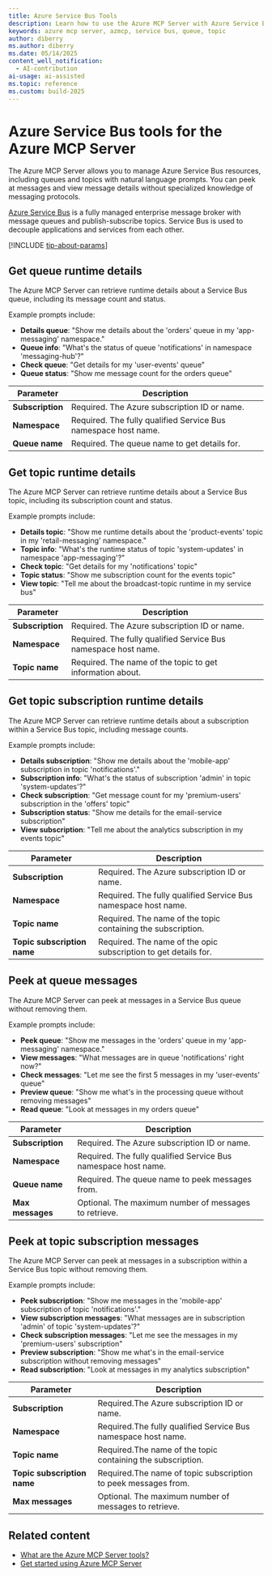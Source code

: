 ```yaml
---
title: Azure Service Bus Tools 
description: Learn how to use the Azure MCP Server with Azure Service Bus.
keywords: azure mcp server, azmcp, service bus, queue, topic
author: diberry
ms.author: diberry
ms.date: 05/14/2025
content_well_notification: 
  - AI-contribution
ai-usage: ai-assisted
ms.topic: reference
ms.custom: build-2025
--- 
```

# Azure Service Bus tools for the Azure MCP Server

The Azure MCP Server allows you to manage Azure Service Bus resources, including queues and topics with natural language prompts. You can peek at messages and view message details without specialized knowledge of messaging protocols.

[Azure Service Bus](/azure/service-bus-messaging/service-bus-messaging-overview) is a fully managed enterprise message broker with message queues and publish-subscribe topics. Service Bus is used to decouple applications and services from each other.

[!INCLUDE [tip-about-params](../includes/tools/parameter-consideration.md)]

## Get queue runtime details

The Azure MCP Server can retrieve runtime details about a Service Bus queue, including its message count and status.

Example prompts include:

- **Details queue**: "Show me details about the 'orders' queue in my 'app-messaging' namespace."
- **Queue info**: "What's the status of queue 'notifications' in namespace 'messaging-hub'?"
- **Check queue**: "Get details for my 'user-events' queue"
- **Queue status**: "Show me message count for the orders queue"

| Parameter | Description |
|-----------|-------------|
| **Subscription** | Required. The Azure subscription ID or name. |
| **Namespace** | Required. The fully qualified Service Bus namespace host name. |
| **Queue name** | Required. The queue name to get details for. |

## Get topic runtime details

The Azure MCP Server can retrieve runtime details about a Service Bus topic, including its subscription count and status.

Example prompts include:

- **Details topic**: "Show me runtime details about the 'product-events' topic in my 'retail-messaging' namespace."
- **Topic info**: "What's the runtime status of topic 'system-updates' in namespace 'app-messaging'?"
- **Check topic**: "Get details for my 'notifications' topic"
- **Topic status**: "Show me subscription count for the events topic"
- **View topic**: "Tell me about the broadcast-topic runtime in my service bus"

| Parameter | Description |
|-----------|-------------|
| **Subscription** | Required. The Azure subscription ID or name. |
| **Namespace** | Required. The fully qualified Service Bus namespace host name. |
| **Topic name** | Required. The name of the topic to get information about. |

## Get topic subscription runtime details

The Azure MCP Server can retrieve runtime details about a subscription within a Service Bus topic, including message counts.

Example prompts include:

- **Details subscription**: "Show me details about the 'mobile-app' subscription in topic 'notifications'."
- **Subscription info**: "What's the status of subscription 'admin' in topic 'system-updates'?"
- **Check subscription**: "Get message count for my 'premium-users' subscription in the 'offers' topic"
- **Subscription status**: "Show me details for the email-service subscription"
- **View subscription**: "Tell me about the analytics subscription in my events topic"

| Parameter | Description |
|-----------|-------------|
| **Subscription** | Required. The Azure subscription ID or name. |
| **Namespace** | Required. The fully qualified Service Bus namespace host name. |
| **Topic name** | Required. The name of the topic containing the subscription. |
| **Topic subscription name** | Required. The name of the opic subscription to get details for. |

## Peek at queue messages

The Azure MCP Server can peek at messages in a Service Bus queue without removing them.

Example prompts include:

- **Peek queue**: "Show me messages in the 'orders' queue in my 'app-messaging' namespace."
- **View messages**: "What messages are in queue 'notifications' right now?"
- **Check messages**: "Let me see the first 5 messages in my 'user-events' queue"
- **Preview queue**: "Show me what's in the processing queue without removing messages"
- **Read queue**: "Look at messages in my orders queue"

| Parameter | Description |
|-----------|-------------|
| **Subscription** | Required. The Azure subscription ID or name. |
| **Namespace** | Required. The fully qualified Service Bus namespace host name. |
| **Queue name** | Required. The queue name to peek messages from. |
| **Max messages** | Optional. The maximum number of messages to retrieve. |

## Peek at topic subscription messages

The Azure MCP Server can peek at messages in a subscription within a Service Bus topic without removing them.

Example prompts include:

- **Peek subscription**: "Show me messages in the 'mobile-app' subscription of topic 'notifications'."
- **View subscription messages**: "What messages are in subscription 'admin' of topic 'system-updates'?"
- **Check subscription messages**: "Let me see the messages in my 'premium-users' subscription"
- **Preview subscription**: "Show me what's in the email-service subscription without removing messages"
- **Read subscription**: "Look at messages in my analytics subscription"

| Parameter | Description |
|-----------|-------------|
| **Subscription** | Required.The Azure subscription ID or name. |
| **Namespace** | Required.The fully qualified Service Bus namespace host name. |
| **Topic name** | Required.The name of the topic containing the subscription. |
| **Topic subscription name** | Required.The name of topic subscription to peek messages from. |
| **Max messages** | Optional. The maximum number of messages to retrieve. |

## Related content

- [What are the Azure MCP Server tools?](index.md)
- [Get started using Azure MCP Server](../get-started.md)